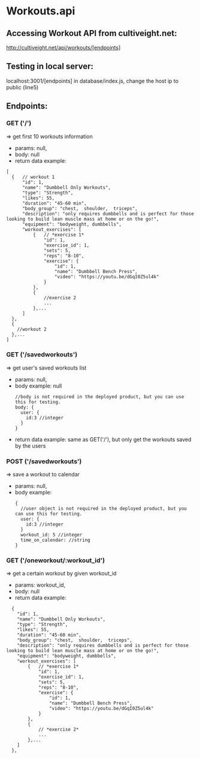 # Workouts.api

## Accessing Workout API from cultiveight.net:
  http://cultiveight.net/api/workouts/[endpoints]


## Testing in local server:
  localhost:3001/[endpoints]
  in database/index.js, change the host ip to public (line5)

## Endpoints:

### GET ('/')
=> get first 10 workouts information
  - params: null,
  - body: null
  - return data example:
  ```
  [
    {   // workout 1
        "id": 1,
        "name": "Dumbbell Only Workouts",
        "type": "Strength",
        "likes": 55,
        "duration": "45-60 min",
        "body_group": "chest,  shoulder,  triceps",
        "description": "only requires dumbbells and is perfect for those looking to build lean muscle mass at home or on the go!",
        "equipment": "bodyweight, dumbbells",
        "workout_exercises": [
            {   // *exercise 1*
                "id": 1,
                "exercise_id": 1,
                "sets": 5,
                "reps": "8-10",
                "exercise": {
                    "id": 1,
                    "name": "Dumbbell Bench Press",
                    "video": "https://youtu.be/dGqI0Z5ul4k"
                }
            },
            {
                //exercise 2
                ...
            },...
        ]
    },
    {
      //workout 2
    },...
  ]
  ```


### GET ('/savedworkouts')
=> get user's saved workouts list
  - params: null,
  - body example: null
    ```
    //body is not required in the deployed product, but you can use this for testing.
    body: {
      user: {
        id:3 //integer
      }
    }
    ```
  - return data example: same as GET('/'), but only get the workouts saved by the users



### POST ('/savedworkouts')
=> save a workout to calendar
  - params: null,
  - body example:
    ```
    {
      //user object is not required in the deployed product, but you can use this for testing.
      user: {
        id:3 //integer
      }
      workout_id: 5 //integer
      time_on_calendar: //string
    }
    ```


### GET ('/oneworkout/:workout_id')
=> get a certain workout by given workout_id
  - params: workout_id,
  - body: null
  - return data example:
  ```
    {
      "id": 1,
      "name": "Dumbbell Only Workouts",
      "type": "Strength",
      "likes": 55,
      "duration": "45-60 min",
      "body_group": "chest,  shoulder,  triceps",
      "description": "only requires dumbbells and is perfect for those looking to build lean muscle mass at home or on the go!",
      "equipment": "bodyweight, dumbbells",
      "workout_exercises": [
          {   // *exercise 1*
              "id": 1,
              "exercise_id": 1,
              "sets": 5,
              "reps": "8-10",
              "exercise": {
                  "id": 1,
                  "name": "Dumbbell Bench Press",
                  "video": "https://youtu.be/dGqI0Z5ul4k"
              }
          },
          {
              // *exercise 2*
              ...
          },...
      ]
    },
  ```





